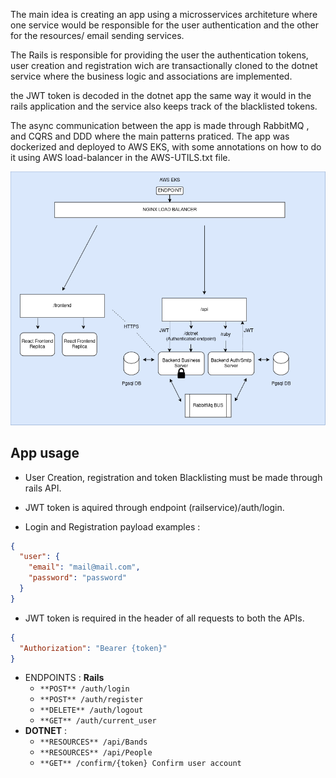 The main idea is creating an app using a microsservices architeture where one service would be responsible
for the user authentication and the other for the resources/ email sending services.

The Rails is responsible for providing the user the authentication tokens, user creation and registration wich are
transactionally cloned to the dotnet service where the business logic and associations are implemented.

the JWT token is
decoded in the dotnet app the same way it would in the rails application and the service also keeps track of the
blacklisted tokens.

The async communication between the app is made through RabbitMQ , and CQRS and DDD where the main patterns
praticed. The app was dockerized and deployed to AWS EKS, with some annotations on how to do it using AWS load-balancer
in the AWS-UTILS.txt file.

![Diagram](JambubDiagram.drawio.png)

App usage
---

- User Creation, registration and token Blacklisting must be made through rails API.

- JWT token is aquired through endpoint (railservice)/auth/login.

- Login and Registration payload examples :

```json
{
  "user": {
    "email": "mail@mail.com",
    "password": "password"
  }
}
```

- JWT token is required in the header of all requests to both the APIs.

```json
{
  "Authorization": "Bearer {token}"
}
```

- ENDPOINTS :
  **Rails**
    - `**POST** /auth/login`
    - `**POST** /auth/register`
    - `**DELETE** /auth/logout`
    - `**GET** /auth/current_user`
- **DOTNET** :
    - `**RESOURCES** /api/Bands`
    - `**RESOURCES** /api/People`
    - `**GET** /confirm/{token} Confirm user account`




